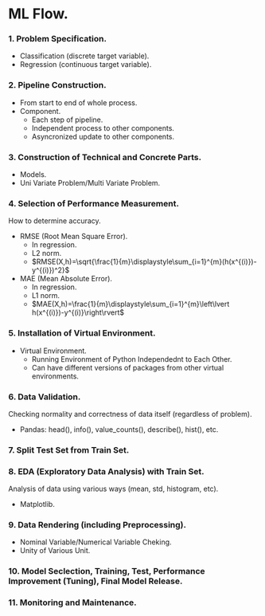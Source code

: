 # ML Flow.
### 1. Problem Specification.
- Classification (discrete target variable).
- Regression (continuous target variable).
### 2. Pipeline Construction.
- From start to end of whole process.
- Component.
  - Each step of pipeline.
  - Independent process to other components.
  - Asyncronized update to other components.
### 3. Construction of Technical and Concrete Parts.
- Models.
- Uni Variate Problem/Multi Variate Problem.
### 4. Selection of Performance Measurement.
How to determine accuracy.
- RMSE (Root Mean Square Error).
  - In regression.
  - L2 norm.
  - $RMSE(X,h)=\sqrt{\frac{1}{m}\displaystyle\sum_{i=1}^{m}(h(x^{(i)})-y^{(i)})^2}$
- MAE (Mean Absolute Error).
  - In regression.
  - L1 norm.
  - $MAE(X,h)=\frac{1}{m}\displaystyle\sum_{i=1}^{m}\left\lvert h(x^{(i)})-y^{(i)}\right\rvert$
### 5. Installation of Virtual Environment.
- Virtual Environment.
  - Running Environment of Python Independednt to Each Other.
  - Can have different versions of packages from other virtual environments.
### 6. Data Validation.
Checking normality and correctness of data itself (regardless of problem).
- Pandas: head(), info(), value_counts(), describe(), hist(), etc.
### 7. Split Test Set from Train Set.
### 8. EDA (Exploratory Data Analysis) with Train Set.
Analysis of data using various ways (mean, std, histogram, etc).
- Matplotlib.
### 9. Data Rendering (including Preprocessing).
- Nominal Variable/Numerical Variable Cheking.
- Unity of Various Unit.
### 10. Model Seclection, Training, Test, Performance Improvement (Tuning), Final Model Release.
### 11. Monitoring and Maintenance.
